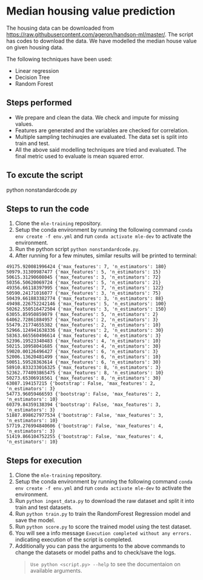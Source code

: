 # Median housing value prediction

The housing data can be downloaded from https://raw.githubusercontent.com/ageron/handson-ml/master/. The script has codes to download the data. We have modelled the median house value on given housing data. 

The following techniques have been used: 

 - Linear regression
 - Decision Tree
 - Random Forest

## Steps performed
 - We prepare and clean the data. We check and impute for missing values.
 - Features are generated and the variables are checked for correlation.
 - Multiple sampling techinuqies are evaluated. The data set is split into train and test.
 - All the above said modelling techniques are tried and evaluated. The final metric used to evaluate is mean squared error.

## To excute the script
python nonstandardcode.py

## Steps to run the code
1. Clone the `mle-training` repository.
2. Setup the conda environment by running the following command `conda env create -f env.yml` and run `conda activate mle-dev` to activate the environment.
3. Run the python script `python nonstandardcode.py`.
4. After running for a few minutes, similar results will be printed to terminal:
```
49175.920081996424 {'max_features': 7, 'n_estimators': 180}
50979.31309987477 {'max_features': 5, 'n_estimators': 15}
50615.31290608045 {'max_features': 3, 'n_estimators': 72}
50356.50620069724 {'max_features': 5, 'n_estimators': 21}
49356.66118397995 {'max_features': 7, 'n_estimators': 122}
50590.24171016077 {'max_features': 3, 'n_estimators': 75}
50439.661883382774 {'max_features': 3, 'n_estimators': 88}
49498.226752242146 {'max_features': 5, 'n_estimators': 100}
50262.550516472504 {'max_features': 3, 'n_estimators': 150}
63055.85950859079 {'max_features': 5, 'n_estimators': 2}
64062.72861884957 {'max_features': 2, 'n_estimators': 3}
55479.21774655382 {'max_features': 2, 'n_estimators': 10}
52966.124941638336 {'max_features': 2, 'n_estimators': 30}
58363.665560496614 {'max_features': 4, 'n_estimators': 3}
52396.19523340483 {'max_features': 4, 'n_estimators': 10}
50215.10958041685 {'max_features': 4, 'n_estimators': 30}
59020.00126496427 {'max_features': 6, 'n_estimators': 3}
52006.13620481499 {'max_features': 6, 'n_estimators': 10}
50051.59528363614 {'max_features': 6, 'n_estimators': 30}
58910.833233016325 {'max_features': 8, 'n_estimators': 3}
52362.774093865475 {'max_features': 8, 'n_estimators': 10}
50273.65306916561 {'max_features': 8, 'n_estimators': 30}
63087.194157215 {'bootstrap': False, 'max_features': 2, 'n_estimators': 3}
54773.96059466593 {'bootstrap': False, 'max_features': 2, 'n_estimators': 10}
60379.84359138394 {'bootstrap': False, 'max_features': 3, 'n_estimators': 3}
51887.898627977534 {'bootstrap': False, 'max_features': 3, 'n_estimators': 10}
57719.276994840606 {'bootstrap': False, 'max_features': 4, 'n_estimators': 3}
51419.866104752255 {'bootstrap': False, 'max_features': 4, 'n_estimators': 10}
```

## Steps for execution
1. Clone the `mle-training` repository.
2. Setup the conda environment by running the following command `conda env create -f env.yml` and run `conda activate mle-dev` to activate the environment.
3. Run `python ingest_data.py` to download the raw dataset and split it into train and test datasets.
4. Run `python train.py` to train the RandomForest Regression model and save the model.
5. Run `python score.py` to score the trained model using the test dataset.
6. You will see a info message `Execution completed without any errors.` indicating execution of the script is completed.
7. Additionally you can pass the arguments to the above commands to change the datasets or model paths and to check/save the logs.
    > `Use python <script.py> --help` to see the documentaion on available arguments.